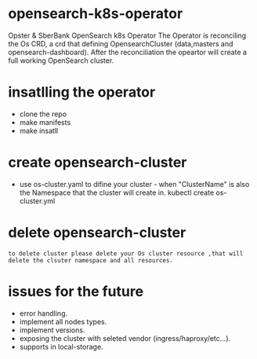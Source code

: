 # opensearch-k8s-operator
Opster &amp; SberBank OpenSearch k8s Operator
The Operator is reconciling the Os CRD, a crd that defining OpensearchCluster (data,masters and opensearch-dashboard).
After the reconciliation the opeartor will create a full working OpenSearch cluster.

# insatlling the operator
  - clone the repo
  - make manifests
  - make insatll

# create opensearch-cluster
  - use os-cluster.yaml to difine your cluster - when "ClusterName" is also the Namespace that the cluster will create in.
    kubectl create os-cluster.yml
    
# delete opensearch-cluster
    to delete cluster please delete your Os cluster resource ,that will delete the clsuter namespace and all resources.
    
 # issues for the future 
  - error handling.
  - implement all nodes types.
  - implement versions.
  - exposing the cluster with seleted vendor (ingress/haproxy/etc...).
  - supports in local-storage.
     
   
